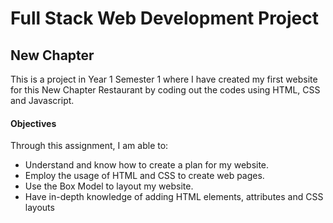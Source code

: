 # Full Stack Web Development Project 

## New Chapter


This is a project in Year 1 Semester 1 where I have created my first website for this New Chapter Restaurant by coding out the codes using HTML, CSS and Javascript.

#### Objectives 
Through this assignment, I am able to: 
- Understand and know how to create a plan for my website. 
- Employ the usage of HTML and CSS to create web pages. 
- Use the Box Model to layout my website.
- Have in-depth knowledge of adding HTML elements, attributes and CSS layouts 
